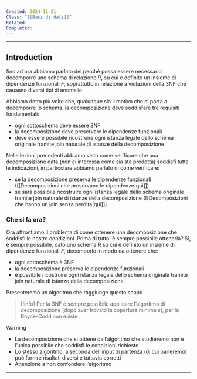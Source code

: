 ```yaml
---
Created: 2024-11-21
Class: "[[Basi di dati]]"
Related: 
Completed:
---
```

---
## Introduction
fino ad ora abbiamo parlato del perché possa essere necessario decomporre uno schema di relazione $R$, su cui è definito un insieme di dipendenze funzionali $F$, soprattutto in relazione a violazioni della 3NF che causano diversi tipi di anomalie

Abbiamo detto più volte che, qualunque sia il motivo che ci porta a decomporre lo schema, la decomposizione deve soddisfare tre requisiti fondamentali:
- ogni sottoschema deve essere 3NF
- la decomposizione deve preservare le dipendenze funzionali
- deve essere possibile ricostruire ogni istanza legale dello schema originale tramite join naturale di istanze della decomposizione

Nelle lezioni precedenti abbiamo visto come verificare che una decomposizione data (non ci interessa come sia sta prodotta) soddisfi tutte le indicazioni, in particolare abbiamo parlato di come verificare:
- se la decomposizione preserva le dipendenze funzionali ([[Decomposizioni che preservano le dipendenze|qui]])
- se sarà possibile ricostruire ogni istanza legale dello schema originale tramite join naturale di istanze della decomposizione ([[Decomposizioni che hanno un join senza perdita|qui]])

### Che si fa ora?
Ora affrontiamo il problema di come ottenere una decomposizione che soddisfi le nostre condizioni.
Prima di tutto: è sempre possibile ottenerla? Si, è sempre possibile, dato uno schema $R$ su cui è definito un insieme di dipendenze funzionali $F$, decomporlo in modo da ottenere che:
- ogni sottoschema è 3NF
- la decomposizione preserva le dipendenze funzionali
- è possibile ricostruire ogni istanza legale dello schema originale tramite join naturale di istanze della decomposizione

Presenteremo un algoritmo che raggiunge questo scopo

>[!info]
>Per la 3NF è sempre possibile applicare l’algoritmo di decomposizione (dopo aver trovato la copertura minimale), per la Boyce-Codd non esiste

>[!warning]
>- La decomposizione che si ottiene dall’algoritmo che studieremo non è l’unica possibile che soddisfi le condizioni richieste
>- Lo stesso algoritmo, a seconda dell’input di partenza (di cui parleremo) può fornire risultati diversi e tuttavia corretti
>- Attenzione a non confondere l’algoritmo


---
